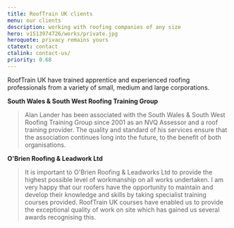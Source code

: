 ```yaml
---
title: RoofTrain UK clients
menu: our clients
description: working with roofing companies of any size
hero: v1513974726/works/private.jpg
heroquote: privacy remains yours
ctatext: contact
ctalink: contact-us/
priority: 0.68
---
```


RoofTrain UK have trained apprentice and experienced roofing professionals from a variety of small, medium and large corporations.

**South Wales & South West Roofing Training Group**

> Alan Lander has been associated with the South Wales & South West Roofing Training Group since 2001 as an NVQ Assessor and a roof training provider. The quality and standard of his services ensure that the association continues long into the future, to the benefit of both organisations.

**O'Brien Roofing &amp; Leadwork Ltd**

> It is important to O'Brien Roofing & Leadworks Ltd to provide the highest possible level of workmanship on all works undertaken. I am very happy that our roofers have the opportunity to maintain and develop their knowledge and skills by taking specialist training courses provided. RoofTrain UK courses have enabled us to provide the exceptional quality of work on site which has gained us several awards recognising this.
